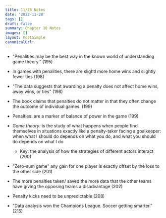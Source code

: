 ```yaml
---
title: 11/28 Notes
date: '2022-11-28'
tags: []
draft: false
summary: Chapter 10 Notes
images: []
layout: PostSimple
canonicalUrl:
---
```


-   "Penalities may be the best way in the known world of understanding game theory." (195)

-   In games with penalities, there are slightl more home wins and slightly fewer ties (198)

-   "The data suggests that awarding a penalty does not affect home wins, away wins, or ties" (198)

-   The book claims that penalties do not matter in that they often change the outcome of individual games. (199)

-   Penalties: are a marker of balance of power in the game (199)

-   *Game theory:* is the study of what happens when people find themselves in situations exactly like a penalty-taker facing a goalkeeper: when what I should do depends on what you do, and what you should do depends on what I do

    - Key: the analysis of how the strategies of different actors interact (200)

-   "Zero-sum game" any gain for one player is exactly offset by the loss to the other side (201)

-   The more penalties taken/ saved the more data that the other teams have giving the opposing teams a disadvantage (202)

-   Penalty kicks need to be unpredictable (208)

-   "Data analysis won the Champions League. Soccer getting smarter." (215)
